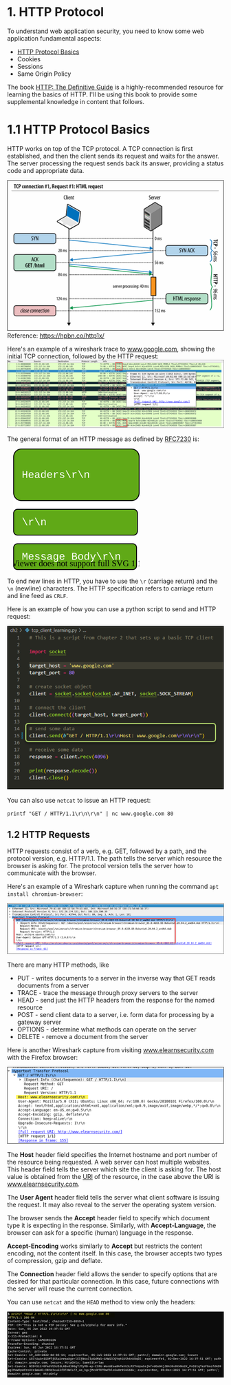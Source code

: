 # 1. HTTP Protocol
To understand web application security, you need to know some web application fundamental aspects:
  - [HTTP Protocol Basics](#11-http-protocol-basics)
  - Cookies
  - Sessions
  - Same Origin Policy

The book [HTTP: The Definitive Guide](https://www.amazon.com/dp/B0043D2EKO/?coliid=I39XHW1A67262P&colid=3QCUW0AS9534O&psc=0&ref_=lv_ov_lig_dp_it) is a highly-recommended resource for learning the basics of HTTP. I'll be using this book to provide some supplemental knowledge in content that follows.

# 1.1 HTTP Protocol Basics
HTTP works on top of the TCP protocol. A TCP connection is first established, and then the client sends its request and waits for the answer. The server processing the request sends back its answer, providing a status code and appropriate data.  

![](img/1.1-1.png)  
Reference: https://hpbn.co/http1x/

Here's an example of a wireshark trace to www.google.com, showing the initial TCP connection, followed by the HTTP request:  
![](img/1.1-2.png)

The general format of an HTTP message as defined by [RFC7230](https://datatracker.ietf.org/doc/html/rfc7230#section-3) is:

&emsp;![](img/1.1-4.drawio.svg)

To end new lines in HTTP, you have to use the `\r` (carriage return) and the `\n` (newline) characters. The HTTP specification refers to carriage return and line feed as `CRLF`.

Here is an example of how you can use a python script to send and HTTP request:

![](img/1.1-3.png)

You can also use `netcat` to issue an HTTP request:

```
printf "GET / HTTP/1.1\r\n\r\n" | nc www.google.com 80
```

## 1.2 HTTP Requests
HTTP requests consist of a verb, e.g. GET, followed by a path, and the protocol version, e.g. HTTP/1.1.  The path tells the server which resource the browser is asking for. The protocol version tells the server how to communicate with the browser.

Here's an example of a Wireshark capture when running the command `apt install chromium-browser`:

![](img/1.2-1.png)

There are many HTTP methods, like
- PUT - writes documents to a server in the inverse way that GET reads documents from a server
- TRACE - trace the message through proxy servers to the server
- HEAD - send just the HTTP headers from the response for the named resource
- POST - send client data to a server, i.e. form data for processing by a gateway server
- OPTIONS - determine what methods can operate on the server
- DELETE - remove a document from the server

Here is another Wireshark capture from visiting www.elearnsecurity.com with the Firefox browser:

![](img/1.2-2.png)

The **Host** header field specifies the Internet hostname and port number of the resource being requested. A web server can host multiple websites.  This header field tells the server which site the client is asking for. The host value is obtained from the [URI](https://www.w3.org/TR/uri-clarification/) of the resource, in the case above the URI is www.elearnsecurity.com.

The **User Agent** header field tells the server what client software is issuing the request. It may also reveal to the server the operating system version.

The browser sends the **Accept** header field to specify which document type it is expecting in the response. Similarly, with **Accept-Language**, the browser can ask for a specific (human) language in the response.

**Accept-Encoding** works similarly to **Accept** but restricts the content encoding, not the content itself.  In this case, the browser accepts two types of compression, gzip and deflate.

The **Connection** header field allows the sender to specify options that are desired for that particular connection. In this case, future connections with the server will reuse the current connection.  






You can use `netcat` and the `HEAD` method to view only the headers:

![](img/1.2-3.png)
